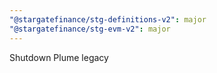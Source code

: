 ```yaml
---
"@stargatefinance/stg-definitions-v2": major
"@stargatefinance/stg-evm-v2": major
---
```


Shutdown Plume legacy
